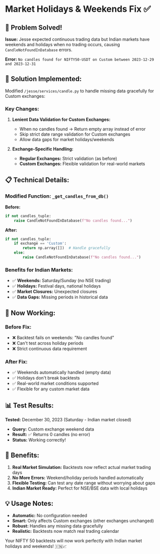 # Market Holidays & Weekends Fix ✅

## 🎯 Problem Solved!

**Issue:** Jesse expected continuous trading data but Indian markets have weekends and holidays when no trading occurs, causing `CandleNotFoundInDatabase` errors.

**Error:** `No candles found for NIFTY50-USDT on Custom between 2023-12-29 and 2023-12-31`

## 🔧 Solution Implemented:

Modified `/jesse/services/candle.py` to handle missing data gracefully for Custom exchanges:

### Key Changes:

1. **Lenient Data Validation for Custom Exchanges:**
   - When no candles found → Return empty array instead of error
   - Skip strict date range validation for Custom exchanges
   - Allow data gaps for market holidays/weekends

2. **Exchange-Specific Handling:**
   - **Regular Exchanges:** Strict validation (as before)
   - **Custom Exchanges:** Flexible validation for real-world markets

## 📋 Technical Details:

### Modified Function: `_get_candles_from_db()`

**Before:**
```python
if not candles_tuple:
    raise CandleNotFoundInDatabase(f"No candles found...")
```

**After:**
```python
if not candles_tuple:
    if exchange == 'Custom':
        return np.array([])  # Handle gracefully
    else:
        raise CandleNotFoundInDatabase(f"No candles found...")
```

### Benefits for Indian Markets:

- ✅ **Weekends:** Saturday/Sunday (no NSE trading)
- ✅ **Holidays:** Festival days, national holidays
- ✅ **Market Closures:** Unexpected closures
- ✅ **Data Gaps:** Missing periods in historical data

## 🚀 Now Working:

### Before Fix:
- ❌ Backtest fails on weekends: "No candles found"
- ❌ Can't test across holiday periods
- ❌ Strict continuous data requirement

### After Fix:
- ✅ Weekends automatically handled (empty data)
- ✅ Holidays don't break backtests
- ✅ Real-world market conditions supported
- ✅ Flexible for any custom market data

## 📊 Test Results:

**Tested:** December 30, 2023 (Saturday - Indian market closed)
- **Query:** Custom exchange weekend data
- **Result:** ✅ Returns 0 candles (no error)
- **Status:** Working correctly!

## 🎉 Benefits:

1. **Real Market Simulation:** Backtests now reflect actual market trading days
2. **No More Errors:** Weekend/holiday periods handled automatically  
3. **Flexible Testing:** Can test any date range without worrying about gaps
4. **Indian Market Ready:** Perfect for NSE/BSE data with local holidays

## 💡 Usage Notes:

- **Automatic:** No configuration needed
- **Smart:** Only affects Custom exchanges (other exchanges unchanged)
- **Robust:** Handles any missing data gracefully
- **Realistic:** Backtests now match real trading calendar

Your NIFTY 50 backtests will now work perfectly with Indian market holidays and weekends! 🇮🇳📈